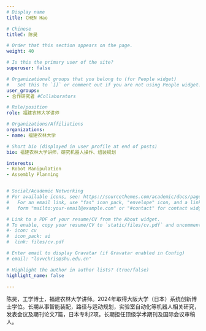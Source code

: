 ```yaml
---
# Display name
title: CHEN Hao

# Chinese
titleC: 陈昊

# Order that this section appears on the page.
weight: 40

# Is this the primary user of the site?
superuser: false

# Organizational groups that you belong to (for People widget)
#   Set this to `[]` or comment out if you are not using People widget.
user_groups:
- 合作研究者 #Collaborators

# Role/position
role: 福建农林大学讲师

# Organizations/Affiliations
organizations:
- name: 福建农林大学

# Short bio (displayed in user profile at end of posts)
bio: 福建农林大学讲师，研究机器人操作、组装规划

interests:
- Robot Manipulation
- Assembly Planning


# Social/Academic Networking
# For available icons, see: https://sourcethemes.com/academic/docs/page-builder/#icons
#   For an email link, use "fas" icon pack, "envelope" icon, and a link in the
#   form "mailto:your-email@example.com" or "#contact" for contact widget.

# Link to a PDF of your resume/CV from the About widget.
# To enable, copy your resume/CV to `static/files/cv.pdf` and uncomment the lines below.
#- icon: cv
#  icon_pack: ai
#  link: files/cv.pdf

# Enter email to display Gravatar (if Gravatar enabled in Config)
# email: "lovvchris@shu.edu.cn"

# Highlight the author in author lists? (true/false)
highlight_name: false

---
```

陈昊，工学博士，福建农林大学讲师。2024年取得大阪大学（日本）系统创新博士学位。长期从事智能装配，路径与运动规划，实验室自动化等机器人相关研究，发表会议及期刊论文7篇，日本专利2项。长期担任顶级学术期刊及国际会议审稿人。
